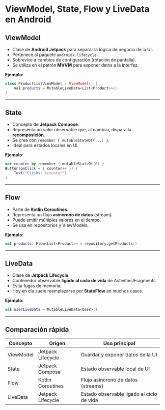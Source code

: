 # ViewModel, State, Flow y LiveData en Android

## ViewModel
- Clase de **Android Jetpack** para separar la lógica de negocio de la UI.
- Pertenece al paquete `androidx.lifecycle`.
- Sobrevive a cambios de configuración (rotación de pantalla).
- Se utiliza en el patrón **MVVM** para exponer datos a la interfaz.

**Ejemplo:**
```kotlin
class ProductListViewModel : ViewModel() {
    val products = MutableLiveData<List<Product>>()
}
```

---

## State
- Concepto de **Jetpack Compose**.
- Representa un valor observable que, al cambiar, dispara la **recomposición**.
- Se crea con `remember { mutableStateOf(...) }`.
- Ideal para estados locales en UI.

**Ejemplo:**
```kotlin
var counter by remember { mutableStateOf(0) }
Button(onClick = { counter++ }) {
    Text("Clicks: $counter")
}
```

---

## Flow
- Parte de **Kotlin Coroutines**.
- Representa un flujo **asíncrono de datos** (stream).
- Puede emitir múltiples valores en el tiempo.
- Se usa en repositorios y ViewModels.

**Ejemplo:**
```kotlin
val products: Flow<List<Product>> = repository.getProducts()
```

---

## LiveData
- Clase de **Jetpack Lifecycle**.
- Contenedor observable **ligado al ciclo de vida** de Activities/Fragments.
- Evita fugas de memoria.
- Hoy en día suele reemplazarse por **StateFlow** en muchos casos.

**Ejemplo:**
```kotlin
val userLiveData = MutableLiveData<User>()
```

---

## Comparación rápida

| Concepto   | Origen             | Uso principal                                   |
|------------|--------------------|--------------------------------------------------|
| ViewModel  | Jetpack Lifecycle  | Guardar y exponer datos de la UI                |
| State      | Jetpack Compose    | Estado observable local de UI                   |
| Flow       | Kotlin Coroutines  | Flujo asíncrono de datos (streams)              |
| LiveData   | Jetpack Lifecycle  | Estado observable ligado al ciclo de vida       |
